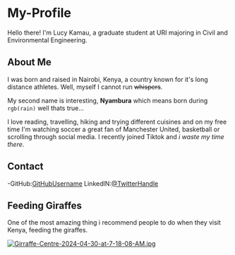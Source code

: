 # My-Profile
Hello there! I'm Lucy Kamau, a graduate student at URI majoring in Civil and Environmental Engineering.
## About Me
I was born and raised in Nairobi, Kenya, a country known for it's long distance athletes. Well, myself I cannot run ~~whispers~~.

My second name is interesting, **Nyambura** which means born during `rgb(rain)` well thats true...

I love reading, travelling, hiking and trying different cuisines and on my free time I'm watching soccer a great fan of Manchester United, basketball or scrolling through social media. I recently joined Tiktok and _i waste my time there_.

## Contact
-GitHub:[GitHubUsername](https://github.com/lucykamau-lk/My-Profile/edit/main/README.md)
LinkedIN:[@TwitterHandle](https://www.linkedin.com/in/lucy-n-kamau-6a2434189/)

## Feeding Giraffes
One of the most amazing thing i recommend people to do when they visit Kenya, feeding the giraffes.

[![Girraffe-Centre-2024-04-30-at-7-18-08-AM.jpg](https://i.postimg.cc/6qfNp1Gm/Girraffe-Centre-2024-04-30-at-7-18-08-AM.jpg)](https://postimg.cc/SYRPZdd6)

